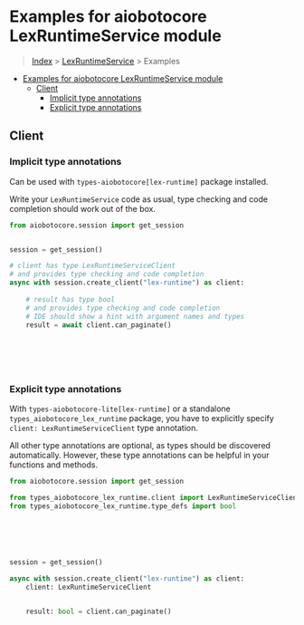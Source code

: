 <a id="examples-for-aiobotocore-lexruntimeservice-module"></a>

# Examples for aiobotocore LexRuntimeService module

> [Index](../README.md) > [LexRuntimeService](./README.md) > Examples

- [Examples for aiobotocore LexRuntimeService module](#examples-for-aiobotocore-lexruntimeservice-module)
  - [Client](#client)
    - [Implicit type annotations](#implicit-type-annotations)
    - [Explicit type annotations](#explicit-type-annotations)

<a id="client"></a>

## Client

<a id="implicit-type-annotations"></a>

### Implicit type annotations

Can be used with `types-aiobotocore[lex-runtime]` package installed.

Write your `LexRuntimeService` code as usual, type checking and code completion
should work out of the box.

```python
from aiobotocore.session import get_session


session = get_session()

# client has type LexRuntimeServiceClient
# and provides type checking and code completion
async with session.create_client("lex-runtime") as client:
    
    # result has type bool
    # and provides type checking and code completion
    # IDE should show a hint with argument names and types
    result = await client.can_paginate()
    

    

    
```

<a id="explicit-type-annotations"></a>

### Explicit type annotations

With `types-aiobotocore-lite[lex-runtime]` or a standalone
`types_aiobotocore_lex_runtime` package, you have to explicitly specify
`client: LexRuntimeServiceClient` type annotation.

All other type annotations are optional, as types should be discovered
automatically. However, these type annotations can be helpful in your functions
and methods.

```python
from aiobotocore.session import get_session

from types_aiobotocore_lex_runtime.client import LexRuntimeServiceClient
from types_aiobotocore_lex_runtime.type_defs import bool






session = get_session()

async with session.create_client("lex-runtime") as client:
    client: LexRuntimeServiceClient

    
    result: bool = client.can_paginate()
    

    

    
```
